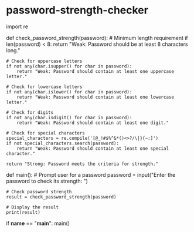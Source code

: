# password-strength-checker
import re

def check_password_strength(password):
    # Minimum length requirement
    if len(password) < 8:
        return "Weak: Password should be at least 8 characters long."

    # Check for uppercase letters
    if not any(char.isupper() for char in password):
        return "Weak: Password should contain at least one uppercase letter."

    # Check for lowercase letters
    if not any(char.islower() for char in password):
        return "Weak: Password should contain at least one lowercase letter."

    # Check for digits
    if not any(char.isdigit() for char in password):
        return "Weak: Password should contain at least one digit."

    # Check for special characters
    special_characters = re.compile('[@_!#$%^&*()<>?/\|}{~:]')
    if not special_characters.search(password):
        return "Weak: Password should contain at least one special character."

    return "Strong: Password meets the criteria for strength."

def main():
    # Prompt user for a password
    password = input("Enter the password to check its strength: ")

    # Check password strength
    result = check_password_strength(password)

    # Display the result
    print(result)

if __name__ == "__main__":
    main()

